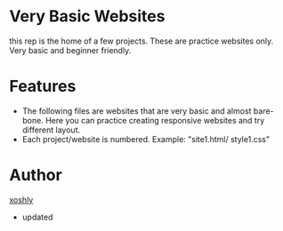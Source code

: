# Very Basic Websites
this rep is the home of a few projects. These are practice websites only. Very basic and beginner friendly. 

# Features
* The following files are websites that are very basic and almost bare-bone. Here you can practice creating responsive websites and try different layout. 
* Each project/website is numbered. Example: "site1.html/ style1.css"

# Author
[xoshly](https://twitter.com/xoshly)
* updated
